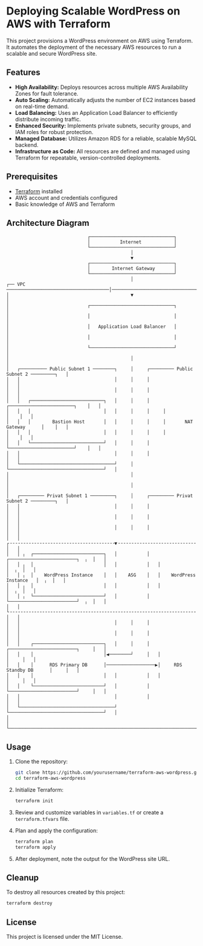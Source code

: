 # Deploying Scalable WordPress on AWS with Terraform

This project provisions a WordPress environment on AWS using Terraform. It automates the deployment of the necessary AWS resources to run a scalable and secure WordPress site.

## Features

- **High Availability:** Deploys resources across multiple AWS Availability Zones for fault tolerance.
- **Auto Scaling:** Automatically adjusts the number of EC2 instances based on real-time demand.
- **Load Balancing:** Uses an Application Load Balancer to efficiently distribute incoming traffic.
- **Enhanced Security:** Implements private subnets, security groups, and IAM roles for robust protection.
- **Managed Database:** Utilizes Amazon RDS for a reliable, scalable MySQL backend.
- **Infrastructure as Code:** All resources are defined and managed using Terraform for repeatable, version-controlled deployments.

## Prerequisites

- [Terraform](https://www.terraform.io/downloads.html) installed
- AWS account and credentials configured
- Basic knowledge of AWS and Terraform

## Architecture Diagram

```
                              ┌───────────────────────────────┐                              
                              │           Internet            │                              
                              └───────────────────────────────┘                              
                                              │                                              
                                              ▼                                              
                              ┌───────────────────────────────┐                              
                              │        Internet Gateway       │                              
                              └───────────────────────────────┘                              
                                              │                                              
┌── VPC ──────────────────────────────────────│─────────────────────────────────────────────┐
│                                             ▼                                             │
│                             ┌───────────────────────────────┐                             │
│                             │                               │                             │
│                             │   Application Load Balancer   │                             │
│                             │                               │                             │
│                             └───────────────────────────────┘                             │
│                                             │                                             │
│   ┌────────── Public Subnet 1 ────────┐     │     ┌───────── Public Subnet 2 ─────────┐   │
│   │                                   │     │     │                                   │   │
│   │                                   │     │     │                                   │   │
│   │   ┌───────────────────────────┐   │     │     │     ┌────────────────────────┐    │   │
│   │   │                           │   │     │     │     │                        │    │   │
│   │   │        Bastion Host       │   │     │     │     │       NAT Gateway      │    │   │
│   │   │                           │   │     │     │     │                        │    │   │
│   │   └───────────────────────────┘   │     │     │     └────────────────────────┘    │   │
│   │                                   │     │     │                                   │   │
│   └───────────────────────────────────┘     │     └───────────────────────────────────┘   │
│                                             │                                             │
│                                             │                                             │
│   ┌───────── Privat Subnet 1 ─────────┐     │     ┌───────── Privat Subnet 2 ─────────┐   │
│   │                                   │     │     │                                   │   │
│   │                                   │     │     │                                   │   │
│   │                                   │     │     │                                   │   │
│   │ ┌╶╶╶╶╶╶╶╶╶╶╶╶╶╶╶╶╶╶╶╶╶╶╶╶╶╶╶╶╶╶╶╶╶╶╶╶╶╶╶▼╶╶╶╶╶╶╶╶╶╶╶╶╶╶╶╶╶╶╶╶╶╶╶╶╶╶╶╶╶╶╶╶╶╶╶╶╶╶┐  │   │
│   │ ╷  ┌──────────────────────────┐   │           │   ┌─────────────────────────┐  ╷  │   │
│   │ ╷  │                          │   │           │   │                         │  ╷  │   │
│   │ ╷  │    WordPress Instance    │   │    ASG    │   │    WordPress Instance   │  ╷  │   │
│   │ ╷  │                          │   │           │   │                         │  ╷  │   │
│   │ ╷  └──────────────────────────┘   │           │   └─────────────────────────┘  ╷  │   │
│   │ └╶╶╶╶╶╶╶╶╶╶╶╶╶╶╶╶╶╶╶╶╶╶╶╶╶╶╶╶╶╶╶╶╶╶╶╶╶╶╶╶╶╶╶╶╶╶╶╶╶╶╶╶╶╶╶╶╶╶╶╶╶╶╶╶╶╶╶╶╶╶╶╶╶╶╶╶╶╶┘  │   │
│   │                                   │     │     │                                   │   │
│   │                                   │     │     │                                   │   │
│   │    ┌──────────────────────────┐   │     │     │   ┌─────────────────────────┐     │   │
│   │    │                          │◀────────┘     │   │                         │     │   │
│   │    │      RDS Primary DB      │──────────────────▶│     RDS Standby DB      │     │   │
│   │    │                          │   │           │   │                         │     │   │
│   │    └──────────────────────────┘   │           │   └─────────────────────────┘     │   │
│   │                                   │           │                                   │   │
│   └───────────────────────────────────┘           └───────────────────────────────────┘   │
│                                                                                           │
└───────────────────────────────────────────────────────────────────────────────────────────┘
```

## Usage

1. Clone the repository:
    ```sh
    git clone https://github.com/yourusername/terraform-aws-wordpress.git
    cd terraform-aws-wordpress
    ```

2. Initialize Terraform:
    ```sh
    terraform init
    ```

3. Review and customize variables in `variables.tf` or create a `terraform.tfvars` file.

4. Plan and apply the configuration:
    ```sh
    terraform plan
    terraform apply
    ```

5. After deployment, note the output for the WordPress site URL.


## Cleanup

To destroy all resources created by this project:
```sh
terraform destroy
```

## License

This project is licensed under the MIT License.
